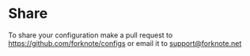 # Share

To share your configuration make a pull request to https://github.com/forknote/configs  or email it to support@forknote.net
